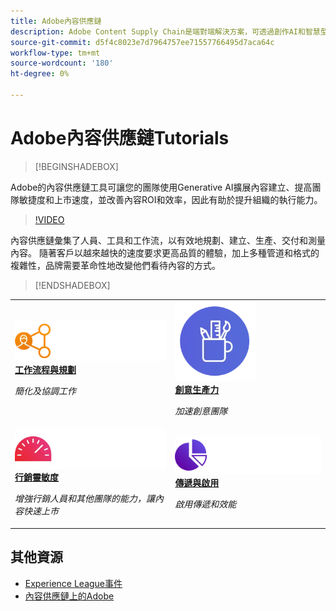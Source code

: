```yaml
---
title: Adobe內容供應鏈
description: Adobe Content Supply Chain是端對端解決方案，可透過創作AI和智慧型自動化加速及簡化您的內容供應鏈。
source-git-commit: d5f4c8023e7d7964757ee71557766495d7aca64c
workflow-type: tm+mt
source-wordcount: '180'
ht-degree: 0%

---
```



# Adobe內容供應鏈Tutorials

>[!BEGINSHADEBOX]

Adobe的內容供應鏈工具可讓您的團隊使用Generative AI擴展內容建立、提高團隊敏捷度和上市速度，並改善內容ROI和效率，因此有助於提升組織的執行能力。

>[!VIDEO](https://video.tv.adobe.com/v/3424114?quality=12&learn=on)

內容供應鏈彙集了人員、工具和工作流，以有效地規劃、建立、生產、交付和測量內容。 隨著客戶以越來越快的速度要求更高品質的體驗，加上多種管道和格式的複雜性，品牌需要革命性地改變他們看待內容的方式。

>[!ENDSHADEBOX]

<table>
    <tr style="border: 0;">
      <td>
        <a href="https://experienceleague.adobe.com/docs/content-supply-chain-learn/tutorials/workflow-and-planning.html">
        <img alt="工作流程與規劃" src="./../assets/planning-workflow.webp">
        </a>
        <div>
        <a href="https://experienceleague.adobe.com/docs/content-supply-chain-learn/tutorials/workflow-and-planning.html">
        <strong>工作流程與規劃</strong>
        </a>
        </div>
        <p>
        <em>簡化及協調工作</em>
        <p>
      </td>
      <td>
        <a href="https://experienceleague.adobe.com/docs/content-supply-chain-learn/tutorials/creative-productivity.html">
        <img alt="創意生產力" src="./../assets/creative-productivity.png">
        </a>
        <div>
        <a href="https://experienceleague.adobe.com/docs/content-supply-chain-learn/tutorials/creative-productivity.html">
        <strong>創意生產力</strong>
        </a>
        </div>
        <p>
        <em>加速創意團隊</em>
        <p>
      </td>
    </tr>
    <tr style="border: 0;">
      <td>
        <a href="https://experienceleague.adobe.com/docs/content-supply-chain-learn/tutorials/marketing-agility.html">
        <img alt="行銷靈敏度" src="./../assets/marketing-agility.webp">
        </a>
        <div>
        <a href="https://experienceleague.adobe.com/docs/content-supply-chain-learn/tutorials/marketing-agility.html">
        <strong>行銷靈敏度</strong>
        </a>
        </div>
        <p>
        <em>增強行銷人員和其他團隊的能力，讓內容快速上市</em>
        <p>
      </td>
      <td>
        <a href="https://experienceleague.adobe.com/docs/content-supply-chain-learn/tutorials/delivery-and-activation.html">
        <img alt="傳遞與啟用" src="./../assets/content-activation-analytics.webp">
        </a>
        <div>
        <a href="https://experienceleague.adobe.com/docs/content-supply-chain-learn/tutorials/delivery-and-activation.html">
        <strong>傳遞與啟用</strong>
        </a>
        </div>
        <p>
        <em>啟用傳遞和效能</em>
        <p>
      </td>
    </tr>
</table>

## 其他資源

* [Experience League事件](https://experienceleague.adobe.com/events/)
* [內容供應鏈上的Adobe](https://business.adobe.com/resources/webinars/adobe-on-the-content-supply-chain.html)
